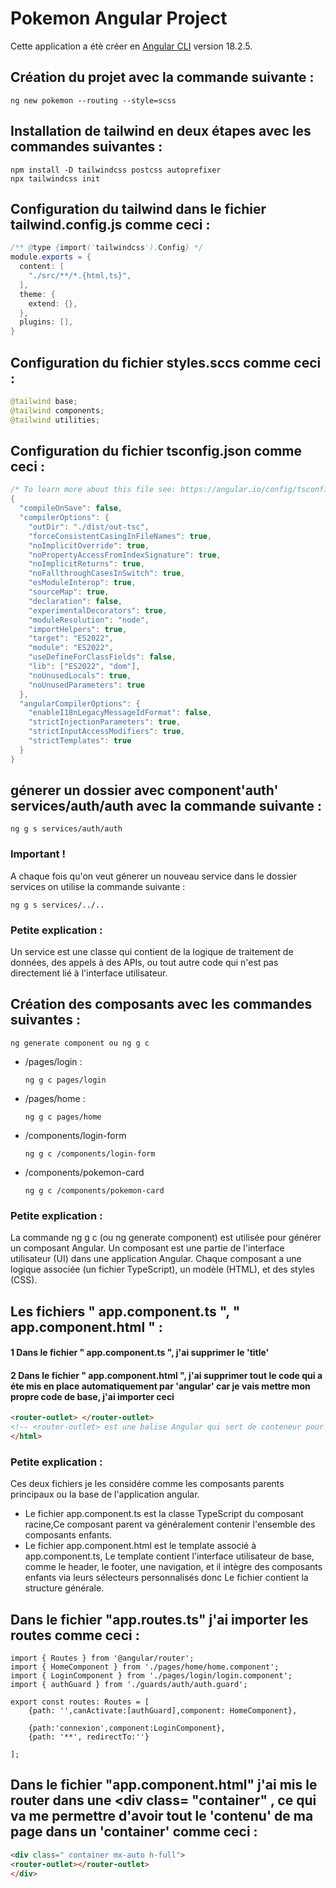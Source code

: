 # Pokemon Angular Project

Cette application a étè créer en [Angular CLI](https://github.com/angular/angular-cli) version 18.2.5.

## Création du projet avec la commande suivante : 
```
ng new pokemon --routing --style=scss
```
## Installation de tailwind en deux étapes avec les commandes suivantes : 
```
npm install -D tailwindcss postcss autoprefixer
npx tailwindcss init
```
## Configuration du tailwind dans le fichier tailwind.config.js comme ceci : 
``` java script
/** @type {import('tailwindcss').Config} */
module.exports = {
  content: [
    "./src/**/*.{html,ts}",
  ],
  theme: {
    extend: {},
  },
  plugins: [],
}
```
## Configuration du fichier styles.sccs comme ceci : 
``` java script
@tailwind base;
@tailwind components;
@tailwind utilities;
```
## Configuration du fichier tsconfig.json comme ceci : 
``` java script
/* To learn more about this file see: https://angular.io/config/tsconfig. */
{
  "compileOnSave": false,
  "compilerOptions": {
    "outDir": "./dist/out-tsc",
    "forceConsistentCasingInFileNames": true,
    "noImplicitOverride": true,
    "noPropertyAccessFromIndexSignature": true,
    "noImplicitReturns": true,
    "noFallthroughCasesInSwitch": true,
    "esModuleInterop": true,
    "sourceMap": true,
    "declaration": false,
    "experimentalDecorators": true,
    "moduleResolution": "node",
    "importHelpers": true,
    "target": "ES2022",
    "module": "ES2022",
    "useDefineForClassFields": false,
    "lib": ["ES2022", "dom"],
    "noUnusedLocals": true,
    "noUnusedParameters": true
  },
  "angularCompilerOptions": {
    "enableI18nLegacyMessageIdFormat": false,
    "strictInjectionParameters": true,
    "strictInputAccessModifiers": true,
    "strictTemplates": true
  }
}
```
## génerer un dossier avec component'auth' services/auth/auth avec la commande suivante : 
```
ng g s services/auth/auth
```
### Important ! 
A chaque fois qu'on veut génerer un nouveau service dans le dossier services on utilise la commande suivante : 
```
ng g s services/../..
```
### Petite explication : 
Un service est une classe qui contient de la logique de traitement de données, des appels à des APIs, ou tout autre code qui n'est pas directement lié à l'interface utilisateur.

## Création des composants avec les commandes suivantes : 
```
ng generate component ou ng g c
```
+ /pages/login :
  ```
  ng g c pages/login
  ```
+ /pages/home :
  ```
  ng g c pages/home
  ```
+ /components/login-form
  ```
  ng g c /components/login-form
  ```
+ /components/pokemon-card
  ```
  ng g c /components/pokemon-card
  ```
### Petite explication : 
La commande ng g c (ou ng generate component) est utilisée pour générer un composant Angular. Un composant est une partie de l'interface utilisateur (UI) dans une application Angular. Chaque composant a une logique associée (un fichier TypeScript), un modèle (HTML), et des styles (CSS).
## Les fichiers " app.component.ts ", " app.component.html " :
#### 1 Dans le fichier " app.component.ts ", j'ai supprimer le 'title' 
#### 2 Dans le fichier " app.component.html ", j'ai supprimer tout le code qui a éte mis en place automatiquement par 'angular' car je vais mettre mon propre code de base, j'ai importer ceci <router-outlet> </router-outlet>
  ``` html
  <router-outlet> </router-outlet>
  <!-- <router-outlet> est une balise Angular qui sert de conteneur pour afficher dynamiquement les composants en fonction de la route (URL) active. Lorsque l'utilisateur navigue entre différentes pages, Angular injecte le composant correspondant à l'intérieur de <router-outlet>. Il est généralement placé dans app.component.html pour gérer la navigation entre les pages tout en maintenant des éléments fixes comme un header ou un footer. -->
</html>
```
### Petite explication : 
Ces deux fichiers je les considére comme les composants parents principaux ou la base de l'application angular. 
 + Le fichier app.component.ts est la classe TypeScript du composant racine,Ce composant parent va généralement contenir l'ensemble des composants enfants.
 + Le fichier app.component.html est le template associé à app.component.ts, Le template contient l'interface utilisateur de base, comme le header, le footer, une navigation, et il intègre des composants enfants via leurs sélecteurs personnalisés donc Le fichier contient la structure générale.

## Dans le fichier "app.routes.ts" j'ai importer les routes comme ceci : 
```
import { Routes } from '@angular/router';
import { HomeComponent } from './pages/home/home.component';
import { LoginComponent } from './pages/login/login.component';
import { authGuard } from './guards/auth/auth.guard';

export const routes: Routes = [
    {path: '',canActivate:[authGuard],component: HomeComponent}, 

    {path:'connexion',component:LoginComponent},
    {path: '**', redirectTo:''}

];
```
## Dans le fichier "app.component.html" j'ai mis le router dans une <div class= "container" , ce qui va me permettre d'avoir tout le 'contenu' de ma page dans un 'container' comme ceci : 
``` html
<div class=" container mx-auto h-full"> 
<router-outlet></router-outlet>
</div>
```
